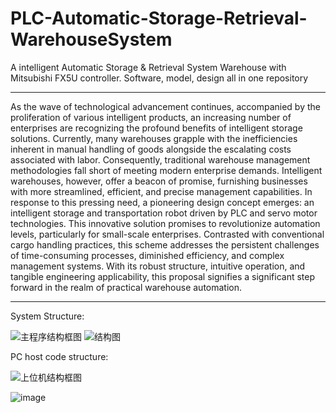 # PLC-Automatic-Storage-Retrieval-WarehouseSystem
A intelligent Automatic Storage &amp; Retrieval System Warehouse with Mitsubishi FX5U controller. Software, model, design all in one repository
_______________________________________________________________________________________________________________________________________________
As the wave of technological advancement continues, accompanied by the proliferation of various intelligent products, an increasing number of enterprises are recognizing the profound benefits of intelligent storage solutions. Currently, many warehouses grapple with the inefficiencies inherent in manual handling of goods alongside the escalating costs associated with labor. Consequently, traditional warehouse management methodologies fall short of meeting modern enterprise demands. Intelligent warehouses, however, offer a beacon of promise, furnishing businesses with more streamlined, efficient, and precise management capabilities. In response to this pressing need, a pioneering design concept emerges: an intelligent storage and transportation robot driven by PLC and servo motor technologies. This innovative solution promises to revolutionize automation levels, particularly for small-scale enterprises. Contrasted with conventional cargo handling practices, this scheme addresses the persistent challenges of time-consuming processes, diminished efficiency, and complex management systems. With its robust structure, intuitive operation, and tangible engineering applicability, this proposal signifies a significant step forward in the realm of practical warehouse automation.
_________________________________________________________________________________________________________________________________________________
System Structure:

![主程序结构框图](https://github.com/NewConsTiio/PLC-Automatic-Storage-Retrieval-WarehouseSystem/assets/82430239/0448afd2-2752-4c5a-af9c-8dbdd03c1c6c)
![结构图](https://github.com/NewConsTiio/PLC-Automatic-Storage-Retrieval-WarehouseSystem/assets/82430239/d9d2f780-71d9-4855-9995-d9aa4ac0e697)

PC host code structure:

![上位机结构框图](https://github.com/NewConsTiio/PLC-Automatic-Storage-Retrieval-WarehouseSystem/assets/82430239/03ff9fd1-6c2f-4839-b900-09ffeea4ab4a)

![image](https://github.com/NewConsTiio/PLC-Automatic-Storage-Retrieval-WarehouseSystem/assets/82430239/701b362b-070d-4861-949f-32c7fd94735d)
